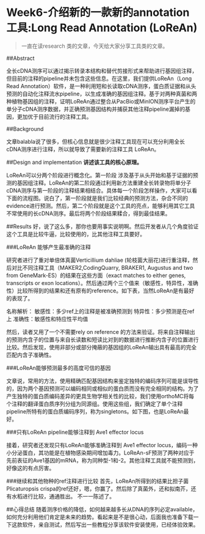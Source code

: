 # Week6-介绍新的一款新的annotation工具:Long Read Annotation (LoReAn)

> 一直在读research 类的文章，今天给大家分享工具类的文章。

##Abstract

全长cDNA测序可以通过揭示转录本结构和替代剪接形式来帮助进行基因组注释，但目前的注释的pipeline并未包含这些信息。在这里，我们提供LoReAn（Long Read Annotation）软件，是一种利用短和长读取cDNA测序，蛋白质证据和从头预测的自动化注释流水pipeline，以生成准确的基因组注释。基于对两种真菌和两种植物基因组的注释，证明LoReAn通过整合从PacBio或MinION测序平台产生的单分子cDNA测序数据，并正确预测基因结构并捕获其他注释pipeline漏掉的基因，更加优于目前流行的注释工具。



##Background

文章balabla说了很多，但核心信息就是很少注释工具现在可以充分利用全长cDNA测序进行注释，所以就导致了需要新的注释工具 LoReAn。 

##Design and implementation 
**讲述该工具的核心原理。**

LoReAn可以分两个阶段进行概念化。第一阶段
涉及基于从头开始和基于证据的预测的基因组注释。LoReAn的第二阶段通过利用新方法重建全长转录物将单分子cDNA测序与第一阶段的注释结果相结合。具体每一个阶段怎样操作，大家可以看下面的流程图。说白了，第一阶段就是我们比较经典的预测方法，杂合不同的evidence进行预测。然后，第二个阶段就是这个工具的亮点，能够利用其它工具不常使用的长cDNA测序。最后将两个阶段结果糅合，得到最佳结果。




##Results
好，说了这么多，那你也要用事实说明啊。然后开发者从几个角度验证这个工具是比较牛逼，比较使用的，比其他注释工具要好。

###LoReAn 能够产生最准确的注释

研究者进行了重对单倍体真菌Verticillium dahliae (轮枝菌大丽花)进行重注释，然后对比不同注释工具（MAKER2,CodingQuarry, BRAKER1, Augustus and two from GeneMark-ES）的结果在这些方面（exact matches to either genes, transcripts or exon locations）。然后通过两个三个值来（敏感性，特异性，准确性）比较所得到的结果和还有原有的reference。如下表，当然LoReAn是有最好的表现了。

> 
名称解析：
敏感性：多少ref上的注释是被准确预测到
特异性：多少预测是在ref上 
准确性：敏感性和特应性平均值


然后，读者又用了一个不需要rely on reference 的方法来验证。将来自注释输出的预测内含子的位置与来自长读数和短读比对到的数据进行推断内含子的位置进行比较。然后发现，使用非部分或部分掩蔽的基因组的LoReAn输出具有最高的完全匹配内含子准确性。

###LoReAn能够预测最多的高度可信的基因

文章说，常用的方法，使用精确匹配基因结构来鉴定独特的编码序列可能是误导性的，因为两个基因预测可以编码相同或相似的蛋白质而没有完全相同的结构。为了产生独特的蛋白质编码差异的更具生物学相关性的比较，我们使用orthoMC将每个注释的翻译蛋白质序列分组为同源组。使用这些组，我们确定了单个注释pipeline所特有的蛋白质编码序列，称为singletons。如下图，也是LoReAn最好。

###只有LoReAn pipeline能够注释到 Ave1 effector locus

接着，研究者还发现只有LoReAn能够准确注释到 Ave1 effector locus，编码一种小分泌蛋白，其功能是在植物感染期间增加毒力。LoReAn-sF预测了两种对应于先前表征的Ave1基因的mRNA，称为同种型-1和-2。其他注释工具就不能预测到，好像这的有点厉害。

###继续和其他物种的ref注释进行比较
首先，LoReAn所得到的结果比担子菌Plicaturopsis crispa的ref还好，嗯，你赢了。然后除了真菌外，还和拟南芥，还有水稻进行比较，通通胜出。
不一一陈述了。

##心得总结
随着测序价格的降低，如何越来越多长从DNA的序列必定available，如何充分利用他们肯定是未来的趋势。看起来是不是很心动，后面我也准备下载一下这款软件，亲自测试，然后写出一些教程分享该软件安装使用，已经体验效果。













